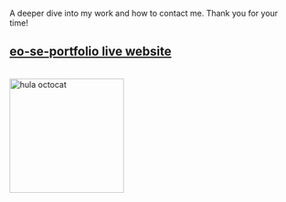 A deeper dive into my work and how to contact me. Thank you for your time!

## [eo-se-portfolio live website](https://eo-se-portfolio.netlify.app/)

<br>

<img src = https://octodex.github.com/images/hula_loop_octodex03.gif alt = "hula octocat" width = "200">
